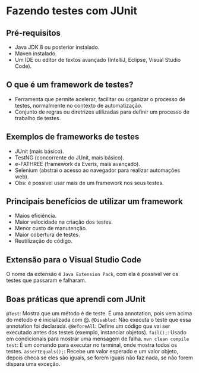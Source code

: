 # Fazendo testes com JUnit
## Pré-requisitos
- Java JDK 8 ou posterior instalado.
- Maven instalado.
- Um IDE ou editor de textos avançado (IntelliJ, Eclipse, Visual Studio Code).

## O que é um framework de testes?
- Ferramenta que permite acelerar, facilitar ou organizar o processo de testes, normalmente no contexto de automatização. 
- Conjunto de regras ou diretrizes utilizadas para definir um processo de trabalho de testes.

## Exemplos de frameworks de testes
- JUnit (mais básico).
- TestNG (concorrente do JUnit, mais básico).
- e-FATHREE (framework da Everis, mais avançado).
- Selenium (abstrai o acesso ao navegador para realizar automações web).
- Obs: é possível usar mais de um framework nos seus testes.

## Principais benefícios de utilizar um framework
- Maios eficiência.
- Maior velocidade na criação dos testes.
- Menor custo de manutenção.
- Maior cobertura de testes.
- Reutilização do código.

## Extensão para o Visual Studio Code
O nome da extensão é `Java Extension Pack`, com ela é possível ver os testes que passaram e falharam.

## Boas práticas que aprendi com JUnit
`@Test`:  Mostra que um método é de teste. É uma annotation, pois vem acima do método e é inicializada com @.
`@Disabled`: Não executa o teste que essa annotation foi declarada.
`@BeforeAll`: Define um código que vai ser executado antes dos testes (exemplo, instanciar objetos).
`fail();`: Usado em condicionais para mostrar uma mensagem de falha.
`mvn clean compile test`: É um comando para executar no terminal, onde mostra todos os testes.
`assertEquals();`: Recebe um valor esperado e um valor objeto, depois checa se eles são iguais, se forem iguais não faz nada, se não forem dispara uma exceção.
